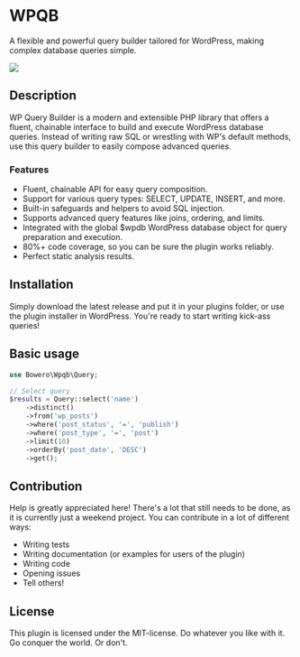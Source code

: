# WPQB
A flexible and powerful query builder tailored for WordPress, making complex database queries simple.

![](https://img.shields.io/github/actions/workflow/status/Bowero/wpqb/tests.yml)

## Description
WP Query Builder is a modern and extensible PHP library that offers a fluent, chainable interface to build and execute WordPress database queries. Instead of writing raw SQL or wrestling with WP's default methods, use this query builder to easily compose advanced queries.

### Features
- Fluent, chainable API for easy query composition.
- Support for various query types: SELECT, UPDATE, INSERT, and more.
- Built-in safeguards and helpers to avoid SQL injection.
- Supports advanced query features like joins, ordering, and limits.
- Integrated with the global $wpdb WordPress database object for query preparation and execution.
- 80%+ code coverage, so you can be sure the plugin works reliably.
- Perfect static analysis results.

## Installation
Simply download the latest release and put it in your plugins folder, or use the plugin installer in WordPress. You're ready to start writing kick-ass queries!

## Basic usage
```php
use Bowero\Wpqb\Query;

// Select query
$results = Query::select('name')
    ->distinct()
    ->from('wp_posts')
    ->where('post_status', '=', 'publish')
    ->where('post_type', '=', 'post')
    ->limit(10)
    ->orderBy('post_date', 'DESC')
    ->get();
```

## Contribution
Help is greatly appreciated here! There's a lot that still needs to be done, as it is currently just a weekend project. You can contribute in a lot of different ways:

- Writing tests
- Writing documentation (or examples for users of the plugin)
- Writing code
- Opening issues
- Tell others!

## License
This plugin is licensed under the MIT-license. Do whatever you like with it. Go conquer the world. Or don't.